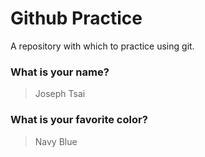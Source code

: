 # Github Practice

A repository with which to practice using git.

### What is your name?

> Joseph Tsai


### What is your favorite color?

> Navy Blue

